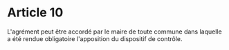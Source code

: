 # Article 10

L'agrément peut être accordé par le maire de toute commune dans laquelle a été rendue obligatoire l'apposition du dispositif de contrôle.
